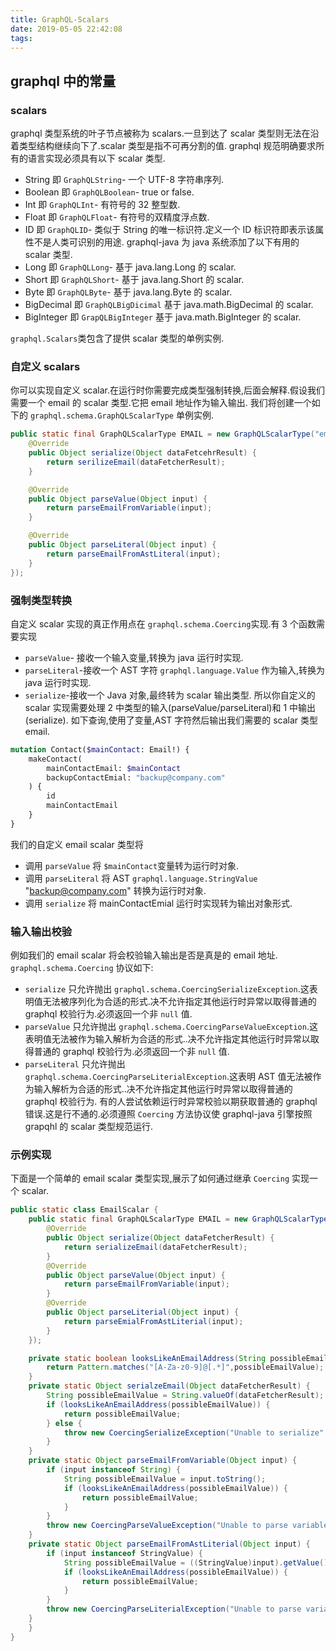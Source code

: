 ```yaml
---
title: GraphQL-Scalars
date: 2019-05-05 22:42:08
tags:
---
```


## graphql 中的常量

### scalars

graphql 类型系统的叶子节点被称为 scalars.一旦到达了 scalar 类型则无法在沿着类型结构继续向下了.scalar 类型是指不可再分割的值.
graphql 规范明确要求所有的语言实现必须具有以下 scalar 类型.

- String 即 `GraphQLString`- 一个 UTF-8 字符串序列.
- Boolean 即 `GraphQLBoolean`- true or false.
- Int 即 `GraphQLInt`- 有符号的 32 整型数.
- Float 即 `GraphQLFloat`- 有符号的双精度浮点数.
- ID 即 `GraphQLID`- 类似于 String 的唯一标识符.定义一个 ID 标识符即表示该属性不是人类可识别的用途.
  graphql-java 为 java 系统添加了以下有用的 scalar 类型.
- Long 即 `GraphQLLong`- 基于 java.lang.Long 的 scalar.
- Short 即 `GraphQLShort`- 基于 java.lang.Short 的 scalar.
- Byte 即 `GraphQLByte`- 基于 java.lang.Byte 的 scalar.
- BigDecimal 即 `GraphQLBigDicimal` 基于 java.math.BigDecimal 的 scalar.
- BigInteger 即 `GrapQLBigInteger` 基于 java.math.BigInteger 的 scalar.

`graphql.Scalars`类包含了提供 scalar 类型的单例实例.

### 自定义 scalars

你可以实现自定义 scalar.在运行时你需要完成类型强制转换,后面会解释.假设我们需要一个 email 的 scalar 类型.它把 email 地址作为输入输出.
我们将创建一个如下的 `graphql.schema.GraphQLScalarType` 单例实例.

```java
public static final GraphQLScalarType EMAIL = new GraphQLScalarType("email","A cusom scalar that handles emails",new Coercing() {
    @Override
    public Object serialize(Object dataFetcehrResult) {
        return serilizeEmail(dataFetcherResult);
    }

    @Override
    public Object parseValue(Object input) {
        return parseEmailFromVariable(input);
    }

    @Override
    public Object parseLiteral(Object input) {
        return parseEmailFromAstLiteral(input);
    }
});
```

### 强制类型转换

自定义 scalar 实现的真正作用点在 `graphql.schema.Coercing`实现.有 3 个函数需要实现

- `parseValue`- 接收一个输入变量,转换为 java 运行时实现.
- `parseLiteral`-接收一个 AST 字符 `graphql.language.Value` 作为输入,转换为 java 运行时实现.
- `serialize`-接收一个 Java 对象,最终转为 scalar 输出类型.
  所以你自定义的 scalar 实现需要处理 2 中类型的输入(parseValue/parseLiteral)和 1 中输出(serialize).
  如下查询,使用了变量,AST 字符然后输出我们需要的 scalar 类型 email.

```graphql
mutation Contact($mainContact: Email!) {
	makeContact(
		mainContactEmail: $mainContact
		backupContactEmial: "backup@company.com"
	) {
		id
		mainContactEmail
	}
}
```

我们的自定义 email scalar 类型将

- 调用 `parseValue` 将 `$mainContact`变量转为运行时对象.
- 调用 `parseLiteral` 将 AST `graphql.language.StringValue` "backup@company.com" 转换为运行时对象.
- 调用 `serialize` 将 mainContactEmial 运行时实现转为输出对象形式.

### 输入输出校验

例如我们的 email scalar 将会校验输入输出是否是真是的 email 地址.
`graphql.schema.Coercing` 协议如下:

- `serialize` 只允许抛出 `graphql.schema.CoercingSerializeException`.这表明值无法被序列化为合适的形式.决不允许指定其他运行时异常以取得普通的 graphql 校验行为.必须返回一个非 `null` 值.
- `parseValue` 只允许抛出 `graphql.schema.CoercingParseValueException`.这表明值无法被作为输入解析为合适的形式..决不允许指定其他运行时异常以取得普通的 graphql 校验行为.必须返回一个非 `null` 值.
- `parseLiteral` 只允许抛出 `graphql.schema.CoercingParseLiterialException`.这表明 AST 值无法被作为输入解析为合适的形式..决不允许指定其他运行时异常以取得普通的 graphql 校验行为.
  有的人尝试依赖运行时异常校验以期获取普通的 graphql 错误.这是行不通的.必须遵照 `Coercing` 方法协议使 graphql-java 引擎按照 grapqhl 的 scalar 类型规范运行.

### 示例实现

下面是一个简单的 email scalar 类型实现,展示了如何通过继承 `Coercing` 实现一个 scalar.

```java
public static class EmailScalar {
    public static final GraphQLScalarType EMAIL = new GraphQLScalarType("email","A custom scalar that handles emails",new Coercing() {
        @Override
        public Object serialize(Object dataFetcherResult) {
            return serializeEmail(dataFetcherResult);
        }
        @Override
        public Object parseValue(Object input) {
            return parseEmailFromVariable(input);
        }
        @Override
        public Object parseLiterial(Object input) {
            return parseEmialFromAstLiterial(input);
        }
    });

    private static boolean looksLikeAnEmailAddress(String possibleEmailValue) {
        return Pattern.matches("[A-Za-z0-9]@[.*]",possibleEmailValue);
    }
    private static Object serialzeEmail(Object dataFetcherResult) {
        String possibleEmailValue = String.valueOf(dataFetcherResult);
        if (looksLikeAnEmailAddress(possibleEmailValue)) {
            return possibleEmailValue;
        } else {
            throw new CoercingSerializeException("Unable to serialize" + possibleEmailValue + " as an email address");
        }
    }
    private static Object parseEmailFromVariable(Object input) {
        if (input instanceof String) {
            String possibleEmailValue = input.toString();
            if (looksLikeAnEmailAddress(possibleEmailValue)) {
                return possibleEmailValue;
            }
        }
        throw new CoercingParseValueException("Unable to parse variable value " + input + " as an email address");
    }
    private static Object parseEmailFromAstLiterial(Object input) {
        if (input instanceof StringValue) {
            String possibleEmailValue = ((StringValue)input).getValue();
            if (looksLikeAnEmailAddress(possibleEmailValue)) {
                return possibleEmailValue;
            }
        }
        throw new CoercingParseLiterialException("Unable to parse variable value " + input + " as an email address");
    }
    }
}
```
